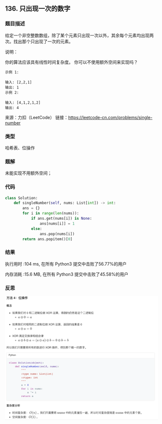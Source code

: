 ## 136. 只出现一次的数字



### 题目描述

给定一个非空整数数组，除了某个元素只出现一次以外，其余每个元素均出现两次。找出那个只出现了一次的元素。

说明：

你的算法应该具有线性时间复杂度。 你可以不使用额外空间来实现吗？

```
示例 1:

输入: [2,2,1]
输出: 1
示例 2:

输入: [4,1,2,1,2]
输出: 4
```

来源：力扣（LeetCode）
链接：https://leetcode-cn.com/problems/single-number

### 类型

哈希表、位操作



### 题解

未能实现不用额外空间；



### 代码

```python
class Solution:
    def singleNumber(self, nums: List[int]) -> int:
    	ans = {}
    	for i in range(len(nums)):
    		if ans.get(nums[i]) is None:
    			ans[nums[i]] = 1
    		else:
    			ans.pop(nums[i])
    	return ans.popitem()[0]
```



### 结果

执行用时 :104 ms, 在所有 Python3 提交中击败了56.77%的用户

内存消耗 :15.6 MB, 在所有 Python3 提交中击败了45.58%的用户



### 反思

<img src="../images/17.png" style="zoom:50%;" />